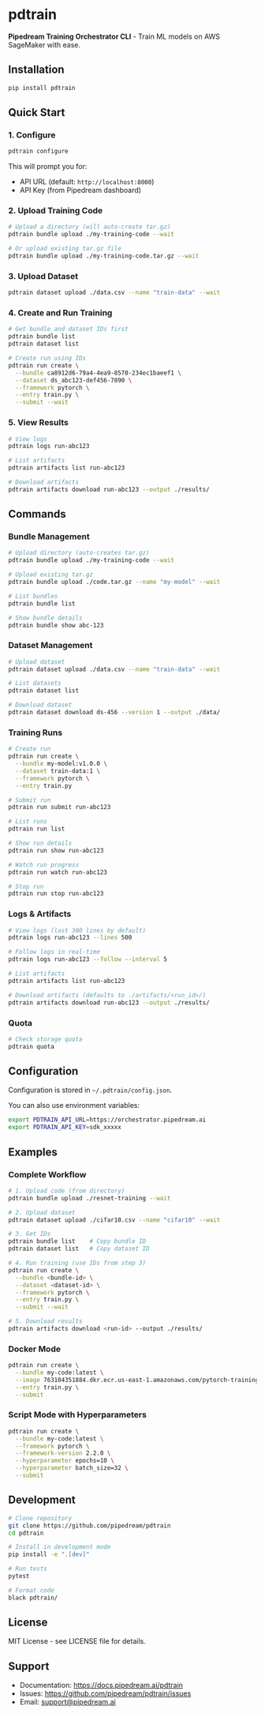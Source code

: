 # pdtrain

**Pipedream Training Orchestrator CLI** - Train ML models on AWS SageMaker with ease.

## Installation

```bash
pip install pdtrain
```

## Quick Start

### 1. Configure

```bash
pdtrain configure
```

This will prompt you for:
- API URL (default: `http://localhost:8000`)
- API Key (from Pipedream dashboard)

### 2. Upload Training Code

```bash
# Upload a directory (will auto-create tar.gz)
pdtrain bundle upload ./my-training-code --wait

# Or upload existing tar.gz file
pdtrain bundle upload ./my-training-code.tar.gz --wait
```

### 3. Upload Dataset

```bash
pdtrain dataset upload ./data.csv --name "train-data" --wait
```

### 4. Create and Run Training

```bash
# Get bundle and dataset IDs first
pdtrain bundle list
pdtrain dataset list

# Create run using IDs
pdtrain run create \
  --bundle ca8912d6-79a4-4ea9-8570-234ec1baeef1 \
  --dataset ds_abc123-def456-7890 \
  --framework pytorch \
  --entry train.py \
  --submit --wait
```

### 5. View Results

```bash
# View logs
pdtrain logs run-abc123

# List artifacts
pdtrain artifacts list run-abc123

# Download artifacts
pdtrain artifacts download run-abc123 --output ./results/
```

## Commands

### Bundle Management

```bash
# Upload directory (auto-creates tar.gz)
pdtrain bundle upload ./my-training-code --wait

# Upload existing tar.gz
pdtrain bundle upload ./code.tar.gz --name "my-model" --wait

# List bundles
pdtrain bundle list

# Show bundle details
pdtrain bundle show abc-123
```

### Dataset Management

```bash
# Upload dataset
pdtrain dataset upload ./data.csv --name "train-data" --wait

# List datasets
pdtrain dataset list

# Download dataset
pdtrain dataset download ds-456 --version 1 --output ./data/
```

### Training Runs

```bash
# Create run
pdtrain run create \
  --bundle my-model:v1.0.0 \
  --dataset train-data:1 \
  --framework pytorch \
  --entry train.py

# Submit run
pdtrain run submit run-abc123

# List runs
pdtrain run list

# Show run details
pdtrain run show run-abc123

# Watch run progress
pdtrain run watch run-abc123

# Stop run
pdtrain run stop run-abc123
```

### Logs & Artifacts

```bash
# View logs (last 300 lines by default)
pdtrain logs run-abc123 --lines 500

# Follow logs in real-time
pdtrain logs run-abc123 --follow --interval 5

# List artifacts
pdtrain artifacts list run-abc123

# Download artifacts (defaults to ./artifacts/<run_id>/)
pdtrain artifacts download run-abc123 --output ./results/
```

### Quota

```bash
# Check storage quota
pdtrain quota
```

## Configuration

Configuration is stored in `~/.pdtrain/config.json`.

You can also use environment variables:
```bash
export PDTRAIN_API_URL=https://orchestrator.pipedream.ai
export PDTRAIN_API_KEY=sdk_xxxxx
```

## Examples

### Complete Workflow

```bash
# 1. Upload code (from directory)
pdtrain bundle upload ./resnet-training --wait

# 2. Upload dataset
pdtrain dataset upload ./cifar10.csv --name "cifar10" --wait

# 3. Get IDs
pdtrain bundle list    # Copy bundle ID
pdtrain dataset list   # Copy dataset ID

# 4. Run training (use IDs from step 3)
pdtrain run create \
  --bundle <bundle-id> \
  --dataset <dataset-id> \
  --framework pytorch \
  --entry train.py \
  --submit --wait

# 5. Download results
pdtrain artifacts download <run-id> --output ./results/
```

### Docker Mode

```bash
pdtrain run create \
  --bundle my-code:latest \
  --image 763104351884.dkr.ecr.us-east-1.amazonaws.com/pytorch-training:2.2.0-cpu \
  --entry train.py \
  --submit
```

### Script Mode with Hyperparameters

```bash
pdtrain run create \
  --bundle my-code:latest \
  --framework pytorch \
  --framework-version 2.2.0 \
  --hyperparameter epochs=10 \
  --hyperparameter batch_size=32 \
  --submit
```

## Development

```bash
# Clone repository
git clone https://github.com/pipedream/pdtrain
cd pdtrain

# Install in development mode
pip install -e ".[dev]"

# Run tests
pytest

# Format code
black pdtrain/
```

## License

MIT License - see LICENSE file for details.

## Support

- Documentation: https://docs.pipedream.ai/pdtrain
- Issues: https://github.com/pipedream/pdtrain/issues
- Email: support@pipedream.ai

